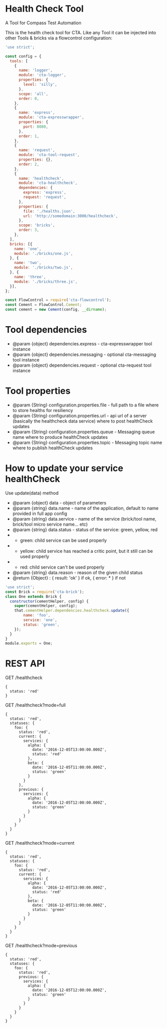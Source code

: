 Health Check Tool
=================

A Tool for Compass Test Automation

This is the health check tool for CTA. Like any Tool it can be injected into other Tools & bricks via a flowcontrol configuration:

```js
'use strict';

const config = {
  tools: [
    {
      name: 'logger',
      module: 'cta-logger',
      properties: {
        level: 'silly',
      },
      scope: 'all',
      order: 0,
    },
    {
      name: 'express',
      module: 'cta-expresswrapper',
      properties: {
        port: 8080,
      },
      order: 1,
    },
    {
      name: 'request',
      module: 'cta-tool-request',
      properties: {},
      order: 2,
    },
    {
      name: 'healthcheck',
      module: 'cta-healthcheck',
      dependencies: {
        express: 'express',
        request: 'request',
      },
      properties: {
        file: './healths.json',
        url: 'http://somedomain:3000/healthcheck',
      },
      scope: 'bricks',
      order: 3,
    },
  ],
  bricks: [{
    name: 'one',
    module: './bricks/one.js',
  }, {
    name: 'two',
    module: './bricks/two.js',
  }, {
    name: 'three',
    module: './bricks/three.js',
  }],
};

const FlowControl = require('cta-flowcontrol');
const Cement = FlowControl.Cement;
const cement = new Cement(config, __dirname);    
```

# Tool dependencies

   * @param {object} dependencies.express - cta-expresswrapper tool instance
   * @param {object} dependencies.messaging - optional cta-messaging tool instance
   * @param {object} dependencies.request - optional cta-request tool instance

# Tool properties

   * @param {String} configuration.properties.file - full path to a file where to store healths for resiliency
   * @param {String} configuration.properties.url - api url of a server (basically the healthcheck data service) where to post healthCheck updates
   * @param {String} configuration.properties.queue - Messaging queue name where to produce healthCheck updates
   * @param {String} configuration.properties.topic - Messaging topic name where to publish healthCheck updates

# How to update your service healthCheck

Use update(data) method

   * @param {object} data - object of parameters
   * @param {string} data.name - name of the application, default to name provided in full app config
   * @param {string} data.service - name of the service (brick/tool name, brick/tool micro service name... etc)
   * @param {string} data.status - status of the service: green, yellow, red
   * - green: child service can be used properly
   * - yellow: child service has reached a critic point, but it still can be used properly
   * - red: child service can't be used properly
   * @param {string} data.reason - reason of the given child status
   * @return {Object} : { result: 'ok' } if ok, { error: * } if not
   
```js
'use strict';
const Brick = require('cta-brick');
class One extends Brick {
  constructor(cementHelper, config) {
    super(cementHelper, config);
    that.cementHelper.dependencies.healthcheck.update({
        name: 'foo',
        service: 'one',
        status: 'green',
    });
  }
}
module.exports = One;
```  
   
# REST API

GET /healthcheck
```
{
  status: 'red'
}
```

GET /healthcheck?mode=full
```
{
  status: 'red',
  statuses: {
    foo: {
      status: 'red',
      current: {
        services: {
          alpha: {
            date: '2016-12-05T13:00:00.000Z',
            status: 'red'
          },
          beta: {
            date: '2016-12-05T11:00:00.000Z',
            status: 'green'
          }
        }
      },
      previous: {
        services: {
          alpha: {
            date: '2016-12-05T12:00:00.000Z',
            status: 'green'
          }
        }
      }
    }
  }
}
```

GET /healthcheck?mode=current
```
{
  status: 'red',
  statuses: {
    foo: {
      status: 'red',
      current: {
        services: {
          alpha: {
            date: '2016-12-05T13:00:00.000Z',
            status: 'red'
          },
          beta: {
            date: '2016-12-05T11:00:00.000Z',
            status: 'green'
          }
        }
      }     
    }
  }
}
```

GET /healthcheck?mode=previous
```
{
  status: 'red',
  statuses: {
    foo: {
      status: 'red',
      previous: {
        services: {
          alpha: {
            date: '2016-12-05T12:00:00.000Z',
            status: 'green'
          }
        }
      }
    }
  }
}
```